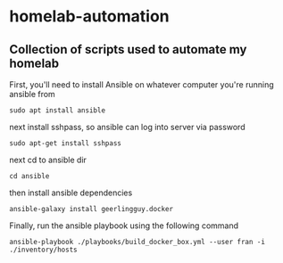 # homelab-automation

## Collection of scripts used to automate my homelab

First, you'll need to install Ansible on whatever computer you're running ansible from

`sudo apt install ansible`

next install sshpass, so ansible can log into server via password

`sudo apt-get install sshpass`

next cd to ansible dir

`cd ansible`

then install ansible dependencies 

`ansible-galaxy install geerlingguy.docker`

Finally, run the ansible playbook using the following command

`ansible-playbook ./playbooks/build_docker_box.yml --user fran -i ./inventory/hosts`